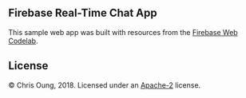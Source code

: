 ## Firebase Real-Time Chat App

This sample web app was built with resources from the [Firebase Web Codelab](https://codelabs.developers.google.com/codelabs/firebase-web/). 
 
## License 

© Chris Oung, 2018. Licensed under an [Apache-2](https://github.com/chrisoung/firebase-web/blob/master/LICENSE) license.

